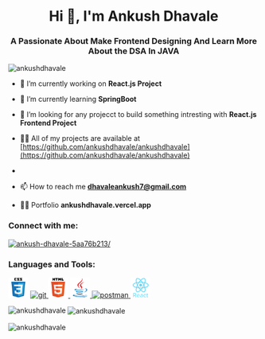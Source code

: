 <h1 align="center">Hi 👋, I'm Ankush Dhavale</h1>
<h3 align="center">A Passionate About Make Frontend Designing And Learn More About the DSA In JAVA</h3>

<p align="left"> <img src="https://komarev.com/ghpvc/?username=ankushdhavale&label=Profile%20views&color=0e75b6&style=flat" alt="ankushdhavale" /> </p>

- 🔭 I’m currently working on **React.js Project**

- 🌱 I’m currently learning **SpringBoot**

- 🤝 I’m looking for any projecct to build something intresting  with **React.js Frontend Project**

- 👨‍💻 All of my projects are available at [https://github.com/ankushdhavale/ankushdhavale](https://github.com/ankushdhavale/ankushdhavale)
- 
- 📫 How to reach me **dhavaleankush7@gmail.com**

- 👨‍💻 Portfolio **ankushdhavale.vercel.app**

<h3 align="left">Connect with me:</h3>
<p align="left">
<a href="https://linkedin.com/in/ankush-dhavale-5aa76b213/" target="blank"><img align="center" src="https://raw.githubusercontent.com/rahuldkjain/github-profile-readme-generator/master/src/images/icons/Social/linked-in-alt.svg" alt="ankush-dhavale-5aa76b213/" height="30" width="40" /></a>
</p>

<h3 align="left">Languages and Tools:</h3>
<p align="left"> <a href="https://www.w3schools.com/css/" target="_blank" rel="noreferrer"> <img src="https://raw.githubusercontent.com/devicons/devicon/master/icons/css3/css3-original-wordmark.svg" alt="css3" width="40" height="40"/></a> <a href="https://git-scm.com/" target="_blank" rel="noreferrer"> <img src="https://www.vectorlogo.zone/logos/git-scm/git-scm-icon.svg" alt="git" width="40" height="40"/> </a> <a href="https://www.w3.org/html/" target="_blank" rel="noreferrer"> <img src="https://raw.githubusercontent.com/devicons/devicon/master/icons/html5/html5-original-wordmark.svg" alt="html5" width="40" height="40"/> </a> <a href="https://www.java.com" target="_blank" rel="noreferrer"> <img src="https://raw.githubusercontent.com/devicons/devicon/master/icons/java/java-original.svg" alt="java" width="40" height="40"/> </a> <a href="https://postman.com" target="_blank" rel="noreferrer"> <img src="https://www.vectorlogo.zone/logos/getpostman/getpostman-icon.svg" alt="postman" width="40" height="40"/> </a> <a href="https://reactjs.org/" target="_blank" rel="noreferrer"> <img src="https://raw.githubusercontent.com/devicons/devicon/master/icons/react/react-original-wordmark.svg" alt="react" width="40" height="40"/> </a> </p>

<p><img align="left" src="https://github-readme-stats.vercel.app/api/top-langs?username=ankushdhavale&show_icons=true&locale=en&layout=compact" alt="ankushdhavale" /></p>

<p>&nbsp;<img align="center" src="https://github-readme-stats.vercel.app/api?username=ankushdhavale&show_icons=true&locale=en" alt="ankushdhavale" /></p>

<p><img align="center" src="https://github-readme-streak-stats.herokuapp.com/?user=ankushdhavale&" alt="ankushdhavale" /></p>
